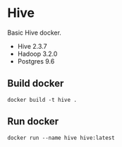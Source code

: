 # Hive

Basic Hive docker.

- Hive 2.3.7
- Hadoop 3.2.0
- Postgres 9.6

## Build docker
```
docker build -t hive .
```

## Run docker
```
docker run --name hive hive:latest
```

